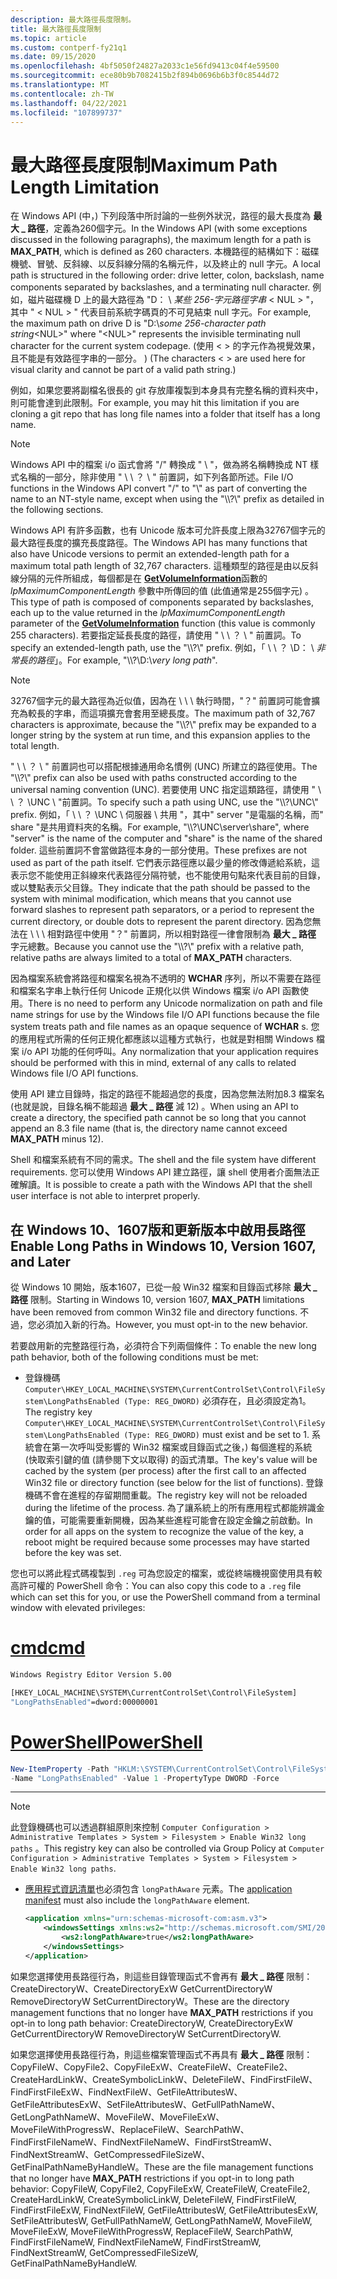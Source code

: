 ```yaml
---
description: 最大路徑長度限制。
title: 最大路徑長度限制
ms.topic: article
ms.custom: contperf-fy21q1
ms.date: 09/15/2020
ms.openlocfilehash: 4bf5050f24827a2033c1e56fd9413c04f4e59500
ms.sourcegitcommit: ece80b9b7082415b2f894b0696b6b3f0c8544d72
ms.translationtype: MT
ms.contentlocale: zh-TW
ms.lasthandoff: 04/22/2021
ms.locfileid: "107899737"
---
```

# <a name="maximum-path-length-limitation"></a><span data-ttu-id="229db-103">最大路徑長度限制</span><span class="sxs-lookup"><span data-stu-id="229db-103">Maximum Path Length Limitation</span></span>

<span data-ttu-id="229db-104">在 Windows API (中，) 下列段落中所討論的一些例外狀況，路徑的最大長度為 **最大 \_ 路徑**，定義為260個字元。</span><span class="sxs-lookup"><span data-stu-id="229db-104">In the Windows API (with some exceptions discussed in the following paragraphs), the maximum length for a path is **MAX\_PATH**, which is defined as 260 characters.</span></span> <span data-ttu-id="229db-105">本機路徑的結構如下：磁碟機號、冒號、反斜線、以反斜線分隔的名稱元件，以及終止的 null 字元。</span><span class="sxs-lookup"><span data-stu-id="229db-105">A local path is structured in the following order: drive letter, colon, backslash, name components separated by backslashes, and a terminating null character.</span></span> <span data-ttu-id="229db-106">例如，磁片磁碟機 D 上的最大路徑為 "D： \\ *某些 256-字元路徑字串* &lt; NUL &gt; "，其中 " &lt; NUL &gt; " 代表目前系統字碼頁的不可見結束 null 字元。</span><span class="sxs-lookup"><span data-stu-id="229db-106">For example, the maximum path on drive D is "D:\\*some 256-character path string*&lt;NUL&gt;" where "&lt;NUL&gt;" represents the invisible terminating null character for the current system codepage.</span></span> <span data-ttu-id="229db-107"> (使用 < > 的字元作為視覺效果，且不能是有效路徑字串的一部分。 ) </span><span class="sxs-lookup"><span data-stu-id="229db-107">(The characters < > are used here for visual clarity and cannot be part of a valid path string.)</span></span>

<span data-ttu-id="229db-108">例如，如果您要將副檔名很長的 git 存放庫複製到本身具有完整名稱的資料夾中，則可能會達到此限制。</span><span class="sxs-lookup"><span data-stu-id="229db-108">For example, you may hit this limitation if you are cloning a git repo that has long file names into a folder that itself has a long name.</span></span>


> [!Note]  
> <span data-ttu-id="229db-109">Windows API 中的檔案 i/o 函式會將 "/" 轉換成 " \\ "，做為將名稱轉換成 NT 樣式名稱的一部分，除非使用 " \\ \\ ？ \\ " 前置詞，如下列各節所述。</span><span class="sxs-lookup"><span data-stu-id="229db-109">File I/O functions in the Windows API convert "/" to "\\" as part of converting the name to an NT-style name, except when using the "\\\\?\\" prefix as detailed in the following sections.</span></span>

<span data-ttu-id="229db-110">Windows API 有許多函數，也有 Unicode 版本可允許長度上限為32767個字元的最大路徑長度的擴充長度路徑。</span><span class="sxs-lookup"><span data-stu-id="229db-110">The Windows API has many functions that also have Unicode versions to permit an extended-length path for a maximum total path length of 32,767 characters.</span></span> <span data-ttu-id="229db-111">這種類型的路徑是由以反斜線分隔的元件所組成，每個都是在 [**GetVolumeInformation**](/windows/desktop/api/FileAPI/nf-fileapi-getvolumeinformationa)函數的 *lpMaximumComponentLength* 參數中所傳回的值 (此值通常是255個字元) 。</span><span class="sxs-lookup"><span data-stu-id="229db-111">This type of path is composed of components separated by backslashes, each up to the value returned in the *lpMaximumComponentLength* parameter of the [**GetVolumeInformation**](/windows/desktop/api/FileAPI/nf-fileapi-getvolumeinformationa) function (this value is commonly 255 characters).</span></span> <span data-ttu-id="229db-112">若要指定延長長度的路徑，請使用 " \\ \\ ？ \\ " 前置詞。</span><span class="sxs-lookup"><span data-stu-id="229db-112">To specify an extended-length path, use the "\\\\?\\" prefix.</span></span> <span data-ttu-id="229db-113">例如，「 \\ \\ ？ \\D： \\ *非常長的路徑*」。</span><span class="sxs-lookup"><span data-stu-id="229db-113">For example, "\\\\?\\D:\\*very long path*".</span></span>

> [!Note]  
> <span data-ttu-id="229db-114">32767個字元的最大路徑為近似值，因為在 \\ \\ \\ 執行時間，"？" 前置詞可能會擴充為較長的字串，而這項擴充會套用至總長度。</span><span class="sxs-lookup"><span data-stu-id="229db-114">The maximum path of 32,767 characters is approximate, because the "\\\\?\\" prefix may be expanded to a longer string by the system at run time, and this expansion applies to the total length.</span></span>

<span data-ttu-id="229db-115">" \\ \\ ？ \\ " 前置詞也可以搭配根據通用命名慣例 (UNC) 所建立的路徑使用。</span><span class="sxs-lookup"><span data-stu-id="229db-115">The "\\\\?\\" prefix can also be used with paths constructed according to the universal naming convention (UNC).</span></span> <span data-ttu-id="229db-116">若要使用 UNC 指定這類路徑，請使用 " \\ \\ ？ \\UNC \\ "前置詞。</span><span class="sxs-lookup"><span data-stu-id="229db-116">To specify such a path using UNC, use the "\\\\?\\UNC\\" prefix.</span></span> <span data-ttu-id="229db-117">例如，「 \\ \\ ？ \\UNC \\ 伺服器 \\ 共用 "，其中" server "是電腦的名稱，而" share "是共用資料夾的名稱。</span><span class="sxs-lookup"><span data-stu-id="229db-117">For example, "\\\\?\\UNC\\server\\share", where "server" is the name of the computer and "share" is the name of the shared folder.</span></span> <span data-ttu-id="229db-118">這些前置詞不會當做路徑本身的一部分使用。</span><span class="sxs-lookup"><span data-stu-id="229db-118">These prefixes are not used as part of the path itself.</span></span> <span data-ttu-id="229db-119">它們表示路徑應以最少量的修改傳遞給系統，這表示您不能使用正斜線來代表路徑分隔符號，也不能使用句點來代表目前的目錄，或以雙點表示父目錄。</span><span class="sxs-lookup"><span data-stu-id="229db-119">They indicate that the path should be passed to the system with minimal modification, which means that you cannot use forward slashes to represent path separators, or a period to represent the current directory, or double dots to represent the parent directory.</span></span> <span data-ttu-id="229db-120">因為您無法在 \\ \\ \\ 相對路徑中使用 "？" 前置詞，所以相對路徑一律會限制為 **最大 \_ 路徑** 字元總數。</span><span class="sxs-lookup"><span data-stu-id="229db-120">Because you cannot use the "\\\\?\\" prefix with a relative path, relative paths are always limited to a total of **MAX\_PATH** characters.</span></span>

<span data-ttu-id="229db-121">因為檔案系統會將路徑和檔案名視為不透明的 **WCHAR** 序列，所以不需要在路徑和檔案名字串上執行任何 Unicode 正規化以供 Windows 檔案 i/o API 函數使用。</span><span class="sxs-lookup"><span data-stu-id="229db-121">There is no need to perform any Unicode normalization on path and file name strings for use by the Windows file I/O API functions because the file system treats path and file names as an opaque sequence of **WCHAR** s.</span></span> <span data-ttu-id="229db-122">您的應用程式所需的任何正規化都應該以這種方式執行，也就是對相關 Windows 檔案 i/o API 功能的任何呼叫。</span><span class="sxs-lookup"><span data-stu-id="229db-122">Any normalization that your application requires should be performed with this in mind, external of any calls to related Windows file I/O API functions.</span></span>

<span data-ttu-id="229db-123">使用 API 建立目錄時，指定的路徑不能超過您的長度，因為您無法附加8.3 檔案名 (也就是說，目錄名稱不能超過 **最大 \_ 路徑** 減 12) 。</span><span class="sxs-lookup"><span data-stu-id="229db-123">When using an API to create a directory, the specified path cannot be so long that you cannot append an 8.3 file name (that is, the directory name cannot exceed **MAX\_PATH** minus 12).</span></span>

<span data-ttu-id="229db-124">Shell 和檔案系統有不同的需求。</span><span class="sxs-lookup"><span data-stu-id="229db-124">The shell and the file system have different requirements.</span></span> <span data-ttu-id="229db-125">您可以使用 Windows API 建立路徑，讓 shell 使用者介面無法正確解讀。</span><span class="sxs-lookup"><span data-stu-id="229db-125">It is possible to create a path with the Windows API that the shell user interface is not able to interpret properly.</span></span>

## <a name="enable-long-paths-in-windows-10-version-1607-and-later"></a><span data-ttu-id="229db-126">在 Windows 10、1607版和更新版本中啟用長路徑</span><span class="sxs-lookup"><span data-stu-id="229db-126">Enable Long Paths in Windows 10, Version 1607, and Later</span></span>

<span data-ttu-id="229db-127">從 Windows 10 開始，版本1607，已從一般 Win32 檔案和目錄函式移除 **最大 \_ 路徑** 限制。</span><span class="sxs-lookup"><span data-stu-id="229db-127">Starting in Windows 10, version 1607, **MAX\_PATH** limitations have been removed from common Win32 file and directory functions.</span></span> <span data-ttu-id="229db-128">不過，您必須加入新的行為。</span><span class="sxs-lookup"><span data-stu-id="229db-128">However, you must opt-in to the new behavior.</span></span>

<span data-ttu-id="229db-129">若要啟用新的完整路徑行為，必須符合下列兩個條件：</span><span class="sxs-lookup"><span data-stu-id="229db-129">To enable the new long path behavior, both of the following conditions must be met:</span></span>

* <span data-ttu-id="229db-130">登錄機碼 `Computer\HKEY_LOCAL_MACHINE\SYSTEM\CurrentControlSet\Control\FileSystem\LongPathsEnabled (Type: REG_DWORD)` 必須存在，且必須設定為1。</span><span class="sxs-lookup"><span data-stu-id="229db-130">The registry key `Computer\HKEY_LOCAL_MACHINE\SYSTEM\CurrentControlSet\Control\FileSystem\LongPathsEnabled (Type: REG_DWORD)` must exist and be set to 1.</span></span> <span data-ttu-id="229db-131">系統會在第一次呼叫受影響的 Win32 檔案或目錄函式之後，) 每個進程的系統 (快取索引鍵的值 (請參閱下文以取得) 的函式清單。</span><span class="sxs-lookup"><span data-stu-id="229db-131">The key's value will be cached by the system (per process) after the first call to an affected Win32 file or directory function (see below for the list of functions).</span></span> <span data-ttu-id="229db-132">登錄機碼不會在進程的存留期間重載。</span><span class="sxs-lookup"><span data-stu-id="229db-132">The registry key will not be reloaded during the lifetime of the process.</span></span> <span data-ttu-id="229db-133">為了讓系統上的所有應用程式都能辨識金鑰的值，可能需要重新開機，因為某些進程可能會在設定金鑰之前啟動。</span><span class="sxs-lookup"><span data-stu-id="229db-133">In order for all apps on the system to recognize the value of the key, a reboot might be required because some processes may have started before the key was set.</span></span>

<span data-ttu-id="229db-134">您也可以將此程式碼複製到 `.reg` 可為您設定的檔案，或從終端機視窗使用具有較高許可權的 PowerShell 命令：</span><span class="sxs-lookup"><span data-stu-id="229db-134">You can also copy this code to a `.reg` file which can set this for you, or use the PowerShell command from a terminal window with elevated privileges:</span></span>
# <a name="cmd"></a>[<span data-ttu-id="229db-135">cmd</span><span class="sxs-lookup"><span data-stu-id="229db-135">cmd</span></span>](#tab/cmd)

```cmd
Windows Registry Editor Version 5.00

[HKEY_LOCAL_MACHINE\SYSTEM\CurrentControlSet\Control\FileSystem]
"LongPathsEnabled"=dword:00000001

```

# <a name="powershell"></a>[<span data-ttu-id="229db-136">PowerShell</span><span class="sxs-lookup"><span data-stu-id="229db-136">PowerShell</span></span>](#tab/powershell)

```powershell
New-ItemProperty -Path "HKLM:\SYSTEM\CurrentControlSet\Control\FileSystem" `
-Name "LongPathsEnabled" -Value 1 -PropertyType DWORD -Force

```

---

> [!NOTE]  
> <span data-ttu-id="229db-137">此登錄機碼也可以透過群組原則來控制 `Computer Configuration > Administrative Templates > System > Filesystem > Enable Win32 long paths` 。</span><span class="sxs-lookup"><span data-stu-id="229db-137">This registry key can also be controlled via Group Policy at `Computer Configuration > Administrative Templates > System > Filesystem > Enable Win32 long paths`.</span></span>

* <span data-ttu-id="229db-138">[應用程式資訊清單](../sbscs/application-manifests.md)也必須包含 `longPathAware` 元素。</span><span class="sxs-lookup"><span data-stu-id="229db-138">The [application manifest](../sbscs/application-manifests.md) must also include the `longPathAware` element.</span></span>

    ```XML
    <application xmlns="urn:schemas-microsoft-com:asm.v3">
        <windowsSettings xmlns:ws2="http://schemas.microsoft.com/SMI/2016/WindowsSettings">
            <ws2:longPathAware>true</ws2:longPathAware>
        </windowsSettings>
    </application>
    ```

<span data-ttu-id="229db-139">如果您選擇使用長路徑行為，則這些目錄管理函式不會再有 **最大 \_ 路徑** 限制： CreateDirectoryW、CreateDirectoryExW GetCurrentDirectoryW RemoveDirectoryW SetCurrentDirectoryW。</span><span class="sxs-lookup"><span data-stu-id="229db-139">These are the directory management functions that no longer have **MAX\_PATH** restrictions if you opt-in to long path behavior: CreateDirectoryW, CreateDirectoryExW GetCurrentDirectoryW RemoveDirectoryW SetCurrentDirectoryW.</span></span>

<span data-ttu-id="229db-140">如果您選擇使用長路徑行為，則這些檔案管理函式不再具有 **最大 \_ 路徑** 限制： CopyFileW、CopyFile2、CopyFileExW、CreateFileW、CreateFile2、CreateHardLinkW、CreateSymbolicLinkW、DeleteFileW、FindFirstFileW、FindFirstFileExW、FindNextFileW、GetFileAttributesW、GetFileAttributesExW、SetFileAttributesW、GetFullPathNameW、GetLongPathNameW、MoveFileW、MoveFileExW、MoveFileWithProgressW、ReplaceFileW、SearchPathW、FindFirstFileNameW、FindNextFileNameW、FindFirstStreamW、FindNextStreamW、GetCompressedFileSizeW、GetFinalPathNameByHandleW。</span><span class="sxs-lookup"><span data-stu-id="229db-140">These are the file management functions that no longer have **MAX\_PATH** restrictions if you opt-in to long path behavior: CopyFileW, CopyFile2, CopyFileExW, CreateFileW, CreateFile2, CreateHardLinkW, CreateSymbolicLinkW, DeleteFileW, FindFirstFileW, FindFirstFileExW, FindNextFileW, GetFileAttributesW, GetFileAttributesExW, SetFileAttributesW, GetFullPathNameW, GetLongPathNameW, MoveFileW, MoveFileExW, MoveFileWithProgressW, ReplaceFileW, SearchPathW, FindFirstFileNameW, FindNextFileNameW, FindFirstStreamW, FindNextStreamW, GetCompressedFileSizeW, GetFinalPathNameByHandleW.</span></span>
